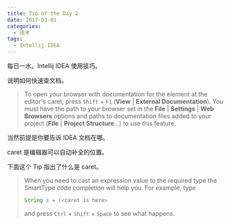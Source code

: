 ```yaml
---
title: Tip of the Day 2
date: 2017-03-01
categories:
  - 技术
tags:
  - Intellij IDEA
---
```


每日一水。Intellij IDEA 使用技巧。

说明如何快速查文档。

> To open your browser with documentation for the element at the editor's caret, press `Shift` + `F1` (**View** | **External Documentation**).
> You must have the path to your browser set in the **File** | **Settings** | **Web Browsers** options and paths to documentation files added to your project (**File** | **Project Structure**...) to use this feature.

当然前提是你要告诉 IDEA 文档在哪。

<!--more-->

caret 是编辑器可以自动补全的位置。

下面这个 Tip 指出了什么是 caret。

> When you need to cast an expression value to the required type the SmartType code completion will help you. For example, type
>
> ```java
> String s = (<caret is here> 
> ```
>
> and press `Ctrl` + `Shift` + `Space` to see what happens.

